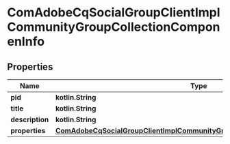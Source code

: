 
# ComAdobeCqSocialGroupClientImplCommunityGroupCollectionComponenInfo

## Properties
Name | Type | Description | Notes
------------ | ------------- | ------------- | -------------
**pid** | **kotlin.String** |  |  [optional]
**title** | **kotlin.String** |  |  [optional]
**description** | **kotlin.String** |  |  [optional]
**properties** | [**ComAdobeCqSocialGroupClientImplCommunityGroupCollectionComponenProperties**](ComAdobeCqSocialGroupClientImplCommunityGroupCollectionComponenProperties.md) |  |  [optional]




